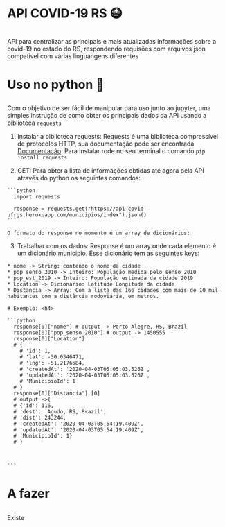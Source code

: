 # API COVID-19 RS 😷 <h1>

  API para centralizar as principais e mais atualizadas informações sobre a covid-19 no estado do RS, respondendo requisões com arquivos json compativel com várias linguangens diferentes

# Uso no python 🐍 <h2>

  Com o objetivo de ser fácil de manipular para uso junto ao jupyter, uma simples instrução de como obter os principais dados da API usando a biblioteca `requests`

  1. Instalar a biblioteca requests:
    Requests é uma biblioteca compressível de protocolos HTTP, sua documentação pode ser encontrada [Documentação](https://requests.readthedocs.io/en/master/). Para instalar rode no seu terminal o comando `pip install requests`

  2. GET:
    Para obter a lista de informações obtidas até agora pela API através do python os seguintes comandos:

    ```python
      import requests

      response = requests.get("https://api-covid-ufrgs.herokuapp.com/municipios/index").json()
    ```

    O formato do response no momento é um array de dicionários:

  3. Trabalhar com os dados:
    Response é um array onde cada elemento é um dicionário municipio. Esse dicionário tem as seguintes keys:

    * nome -> String: contendo o nome da cidade
    * pop_senso_2010 -> Inteiro: População medida pelo senso 2010
    * pop_est_2019 -> Inteiro: População estimada da cidade 2019
    * Location -> Dicionário: Latitude Longitude da cidade
    * Distancia -> Array: Com a lista das 166 cidades com mais de 10 mil habitantes com a distância rodoviária, em metros.

    # Exemplo: <h4>

    ```python
      response[0]["nome"] # output -> Porto Alegre, RS, Brazil
      response[0]["pop_senso_2010"] # output -> 1450555
      response[0]["Location"]
      # {
        # 'id': 1,
        # 'lat': -30.0346471,
        # 'lng': -51.2176584,
        # 'createdAt': '2020-04-03T05:05:03.526Z',
        # 'updatedAt': '2020-04-03T05:05:03.526Z',
        # 'MunicipioId': 1
      # }
      response[0]["Distancia"] [0]
      # output ->{
      # {'id': 116,
      # 'dest': 'Agudo, RS, Brazil',
      # 'dist': 243244,
      # 'createdAt': '2020-04-03T05:54:19.409Z',
      # 'updatedAt': '2020-04-03T05:54:19.409Z',
      # 'MunicipioId': 1}
      # }



    ```

# A fazer<h2>

  Existe
